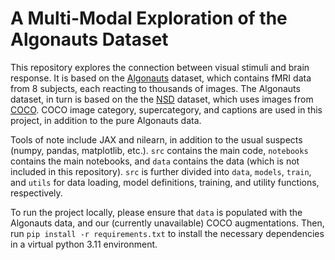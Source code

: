 # A Multi-Modal Exploration of the Algonauts Dataset

This repository explores the connection between visual stimuli and brain response.
It is based on the [Algonauts](https://algonauts.csail.mit.edu/) dataset, which contains fMRI data from 8 subjects,
each reacting to thousands of images. The Algonauts dataset, in turn is based on the the [NSD](https://naturalscenesdataset.org/) dataset,
which uses images from [COCO](https://cocodataset.org/#home). COCO image category, supercategory, and captions are used in this project,
in addition to the pure Algonauts data.

Tools of note include JAX and nilearn, in addition to the usual suspects (numpy, pandas, matplotlib, etc.).
`src` contains the main code, `notebooks` contains the main notebooks, and `data` contains the data
(which is not included in this repository). `src` is further divided into `data`, `models`, `train`, and `utils`
for data loading, model definitions, training, and utility functions, respectively.

To run the project locally, please ensure that `data` is populated with the Algonauts data, and our (currently unavailable) COCO augmentations.
Then, run `pip install -r requirements.txt` to install the necessary dependencies in a virtual python 3.11 environment.
